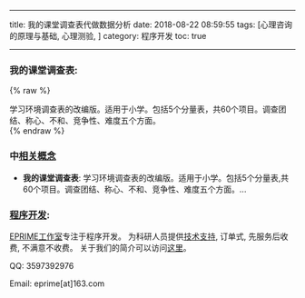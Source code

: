 
---
title: 我的课堂调查表代做数据分析
date: 2018-08-22 08:59:55
tags: [心理咨询的原理与基础, 心理测验, ]
category: 程序开发
toc: true

---



<span></span>
<!-- more -->



### 我的课堂调查表:

{% raw %}
<div class="p1">学习环境调查表的改编版。适用于小学。包括5个分量表，共60个项目。调查团结、称心、不和、竞争性、难度五个方面。</div>
{% endraw %}



### [](/tags//)中[相关概念](/categories/程序开发)

- **我的课堂调查表**: 学习环境调查表的改编版。适用于小学。包括5个分量表,共60个项目。调查团结、称心、不和、竞争性、难度五个方面。...




### [](/tags//)[程序开发](/categories/程序开发/):
[EPRIME工作室](http://eprime.cn/)专注于程序开发。
为科研人员提供[技术支持](http://eprime.cn/2018/08/17/关于EPRIME工作室/), 订单式, 先服务后收费, 不满意不收费。
关于我们的简介可以访问[这里](http://eprime.cn/2018/08/17/关于EPRIME工作室/)。

QQ: 3597392976

Email: eprime[at]163.com


